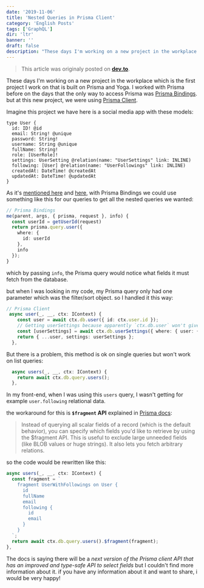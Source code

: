 ```yaml
---
date: '2019-11-06'
title: 'Nested Queries in Prisma Client'
category: 'English Posts'
tags: ['GraphQL']
dir: 'ltr'
banner: ''
draft: false
description: "These days I'm working on a new project in the workplace which is the first project I work on that is built on Prisma and Yoga. I worked with Prisma before on the days that the only way to access Prisma was Prisma Bindings. but at this new project, we were using Prisma Client."
---
```


> This article was originaly posted on [**dev.to**](https://dev.to/mehrad77/how-to-query-subfields-in-prisma-client-4i1d).

These days I'm working on a new project in the workplace which is the first project I work on that is built on Prisma and Yoga. I worked with Prisma before on the days that the only way to access Prisma was [Prisma Bindings](https://www.prisma.io/features/bindings). but at this new project, we were using [Prisma Client](https://www.prisma.io/docs/prisma-client/).

Imagine this project we have here is a social media app with these models:

```
type User {
  id: ID! @id
  email: String! @unique
  password: String!
  username: String @unique
  fullName: String!
  role: [UserRole]!
  settings: UserSetting @relation(name: "UserSettings" link: INLINE)
  following: [User] @relation(name: "UserFollowings" link: INLINE)
  createdAt: DateTime! @createdAt
  updatedAt: DateTime! @updatedAt
}

```

As it's [mentioned here](https://www.prisma.io/forum/t/query-returns-null-when-query-to-the-prisma-server-works/7092) and [here](https://www.prisma.io/forum/t/how-to-write-nested-relation-connection-subfield-resolvers/3768), with Prisma Bindings we could use something like this for our queries to get all the nested queries we wanted:

```ts
// Prisma Bindings
me(parent, args, { prisma, request }, info) {
  const userId = getUserId(request)
  return prisma.query.user({
    where: {
      id: userId
    },
    info
  });
}

```

which by passing `info`, the Prisma query would notice what fields it must fetch from the database.

but when I was looking in my code, my Prisma query only had one parameter which was the filter/sort object. so I handled it this way:

```ts
// Prisma Client
 async user(_, __, ctx: IContext) {
    const user = await ctx.db.user({ id: ctx.user.id });
    // Getting userSettings because apparently `ctx.db.user` won't give it
    const [userSettings] = await ctx.db.userSettings({ where: { user: { id: ctx.user.id } } });
    return { ...user, settings: userSettings };
  },

```

But there is a problem, this method is ok on single queries but won't work on list queries:

```ts
  async users(_, __, ctx: IContext) {
    return await ctx.db.query.users();
  },

```

In my front-end, when I was using this `users` query, I wasn't getting for example `user.following` relational data.

the workaround for this is **`$fragment` API** explained in [Prisma docs](https://www.prisma.io/docs/prisma-client/basic-data-access/reading-data-JAVASCRIPT-rsc2/#selecting-fields):

> Instead of querying all scalar fields of a record (which is the default behavior), you can specify which fields you'd like to retrieve by using the \$fragment API. This is useful to exclude large unneeded fields (like BLOB values or huge strings). It also lets you fetch arbitrary relations.

so the code would be rewritten like this:

```ts
async users(_, __, ctx: IContext) {
  const fragment = `
    fragment UserWithFollowings on User {
      id
      fullName
      email
      following {
        id
        email
      }
    }
  `;
  return await ctx.db.query.users().$fragment(fragment);
},

```

The docs is saying there will be a _next version of the Prisma client API that has an improved and type-safe API to select fields_ but I couldn't find more information about it. if you have any information about it and want to share, i would be very happy!
